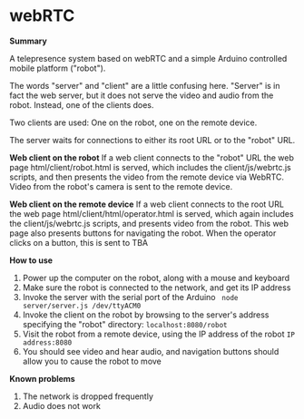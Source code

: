 # webRTC

**Summary**

A telepresence system based on webRTC and a simple Arduino controlled mobile platform ("robot").

The words "server" and "client" are a little confusing here. "Server" is in fact the web server, 
but it does not serve the video and audio from the robot. 
Instead, one of the clients does.

Two clients are used: One on the robot, one on the remote device. 

The server waits for connections to either its root URL or to the "robot" URL.

**Web client on the robot**
If a web client connects to the "robot" URL the web page 
html/client/robot.html is served, 
which includes the client/js/webrtc.js scripts,
and then presents the video from the remote device via WebRTC.
Video from the robot's camera is sent to the remote device.


**Web client on the remote device**
If a web client connects to the root URL the web page 
html/client/html/operator.html is served, 
which again includes the client/js/webrtc.js scripts,
and presents video from the robot.
This web page also presents buttons for navigating the robot. 
When the operator clicks on a button, this is sent to  TBA


**How to use**

1. Power up the computer on the robot, along with a mouse and keyboard
1. Make sure the robot is connected to the network, and get its IP address
1. Invoke the server with the serial port of the Arduino
```` node server/server.js /dev/ttyACM0````
1. Invoke the client on the robot by browsing to the server's address specifying the "robot" directory:
````localhost:8080/robot````
1. Visit the robot from a remote device, using the IP address of the robot
````IP address:8080````
1. You should see video and hear audio, and navigation buttons should allow you to cause the robot to move

**Known problems**

1. The network is dropped frequently
1. Audio does not work
